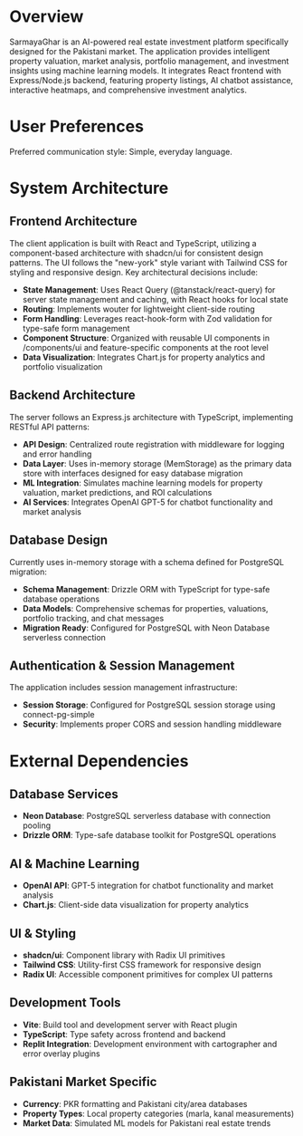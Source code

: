 # Overview

SarmayaGhar is an AI-powered real estate investment platform specifically designed for the Pakistani market. The application provides intelligent property valuation, market analysis, portfolio management, and investment insights using machine learning models. It integrates React frontend with Express/Node.js backend, featuring property listings, AI chatbot assistance, interactive heatmaps, and comprehensive investment analytics.

# User Preferences

Preferred communication style: Simple, everyday language.

# System Architecture

## Frontend Architecture
The client application is built with React and TypeScript, utilizing a component-based architecture with shadcn/ui for consistent design patterns. The UI follows the "new-york" style variant with Tailwind CSS for styling and responsive design. Key architectural decisions include:

- **State Management**: Uses React Query (@tanstack/react-query) for server state management and caching, with React hooks for local state
- **Routing**: Implements wouter for lightweight client-side routing
- **Form Handling**: Leverages react-hook-form with Zod validation for type-safe form management
- **Component Structure**: Organized with reusable UI components in /components/ui and feature-specific components at the root level
- **Data Visualization**: Integrates Chart.js for property analytics and portfolio visualization

## Backend Architecture
The server follows an Express.js architecture with TypeScript, implementing RESTful API patterns:

- **API Design**: Centralized route registration with middleware for logging and error handling
- **Data Layer**: Uses in-memory storage (MemStorage) as the primary data store with interfaces designed for easy database migration
- **ML Integration**: Simulates machine learning models for property valuation, market predictions, and ROI calculations
- **AI Services**: Integrates OpenAI GPT-5 for chatbot functionality and market analysis

## Database Design
Currently uses in-memory storage with a schema defined for PostgreSQL migration:

- **Schema Management**: Drizzle ORM with TypeScript for type-safe database operations
- **Data Models**: Comprehensive schemas for properties, valuations, portfolio tracking, and chat messages
- **Migration Ready**: Configured for PostgreSQL with Neon Database serverless connection

## Authentication & Session Management
The application includes session management infrastructure:

- **Session Storage**: Configured for PostgreSQL session storage using connect-pg-simple
- **Security**: Implements proper CORS and session handling middleware

# External Dependencies

## Database Services
- **Neon Database**: PostgreSQL serverless database with connection pooling
- **Drizzle ORM**: Type-safe database toolkit for PostgreSQL operations

## AI & Machine Learning
- **OpenAI API**: GPT-5 integration for chatbot functionality and market analysis
- **Chart.js**: Client-side data visualization for property analytics

## UI & Styling
- **shadcn/ui**: Component library with Radix UI primitives
- **Tailwind CSS**: Utility-first CSS framework for responsive design
- **Radix UI**: Accessible component primitives for complex UI patterns

## Development Tools
- **Vite**: Build tool and development server with React plugin
- **TypeScript**: Type safety across frontend and backend
- **Replit Integration**: Development environment with cartographer and error overlay plugins

## Pakistani Market Specific
- **Currency**: PKR formatting and Pakistani city/area databases
- **Property Types**: Local property categories (marla, kanal measurements)
- **Market Data**: Simulated ML models for Pakistani real estate trends